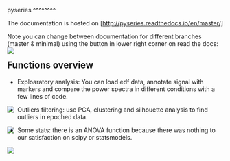 pyseries
^^^^^^^^

The documentation is hosted on [http://pyseries.readthedocs.io/en/master/]


Note you can change between documentation for different branches (master & minimal) using the button in lower right corner on read the docs:
<img style="float: left;" src="https://github.com/ryscet/pyseries/blob/master/docs/images/rtd.png">

Functions overview
------------------

* Exploaratory analysis: You can load edf data, annotate signal with markers and compare the power spectra in different conditions with a few lines of code. 

<img style="float: left;" src="https://github.com/ryscet/pyseries/blob/master/docs/images/rtd.png">


* Outliers filtering: use PCA, clustering and silhouette analysis to find outliers in epoched data.


<img style="float: left;" src="https://github.com/ryscet/pyseries/blob/master/docs/images/pca.png">


* Some stats: there is an ANOVA function because there was nothing to our satisfaction on scipy or statsmodels.


<img style="float: left;" src="https://github.com/ryscet/pyseries/blob/master/docs/images/anova.png">

